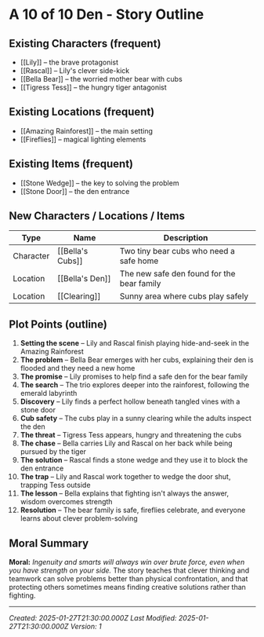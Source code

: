 # A 10 of 10 Den - Story Outline

## Existing Characters (frequent)
- [[Lily]] – the brave protagonist
- [[Rascal]] – Lily's clever side-kick
- [[Bella Bear]] – the worried mother bear with cubs
- [[Tigress Tess]] – the hungry tiger antagonist

## Existing Locations (frequent)
- [[Amazing Rainforest]] – the main setting
- [[Fireflies]] – magical lighting elements

## Existing Items (frequent)
- [[Stone Wedge]] – the key to solving the problem
- [[Stone Door]] – the den entrance

## New Characters / Locations / Items

| Type      | Name                      | Description                                                  |
| --------- | ------------------------- | ------------------------------------------------------------ |
| Character | [[Bella's Cubs]]          | Two tiny bear cubs who need a safe home                      |
| Location  | [[Bella's Den]]           | The new safe den found for the bear family                   |
| Location  | [[Clearing]]              | Sunny area where cubs play safely                            |

## Plot Points (outline)
1. **Setting the scene** – Lily and Rascal finish playing hide-and-seek in the Amazing Rainforest
2. **The problem** – Bella Bear emerges with her cubs, explaining their den is flooded and they need a new home
3. **The promise** – Lily promises to help find a safe den for the bear family
4. **The search** – The trio explores deeper into the rainforest, following the emerald labyrinth
5. **Discovery** – Lily finds a perfect hollow beneath tangled vines with a stone door
6. **Cub safety** – The cubs play in a sunny clearing while the adults inspect the den
7. **The threat** – Tigress Tess appears, hungry and threatening the cubs
8. **The chase** – Bella carries Lily and Rascal on her back while being pursued by the tiger
9. **The solution** – Rascal finds a stone wedge and they use it to block the den entrance
10. **The trap** – Lily and Rascal work together to wedge the door shut, trapping Tess outside
11. **The lesson** – Bella explains that fighting isn't always the answer, wisdom overcomes strength
12. **Resolution** – The bear family is safe, fireflies celebrate, and everyone learns about clever problem-solving

## Moral Summary
**Moral:** *Ingenuity and smarts will always win over brute force, even when you have strength on your side.*
The story teaches that clever thinking and teamwork can solve problems better than physical confrontation, and that protecting others sometimes means finding creative solutions rather than fighting.

---
*Created: 2025-01-27T21:30:00.000Z*
*Last Modified: 2025-01-27T21:30:00.000Z*
*Version: 1*
